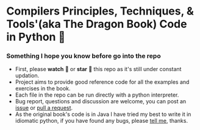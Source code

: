 # Compilers Principles, Techniques, &amp; Tools'(aka The Dragon Book) Code in Python :snake:

### Something I hope you know before go into the repo

* First, please **watch** :eyes: or **star** :star2: this repo as it's still under constant updation.
* Project aims to provide good reference code for all the examples and exercises in the book.
* Each file in the repo can be run directly with a python interpreter.
* Bug report, questions and discussion are welcome, you can post an [issue](https://github.com/AviKKi/The-Dragon-Book/issues/new) or [pull a request](https://help.github.com/articles/using-pull-requests).
* As the original book's code is in Java I have tried my best to write it in idiomatic python, if you have found any bugs, please [tell me](https://github.com/AviKKi/The-Dragon-Book/issues/new), thanks.

